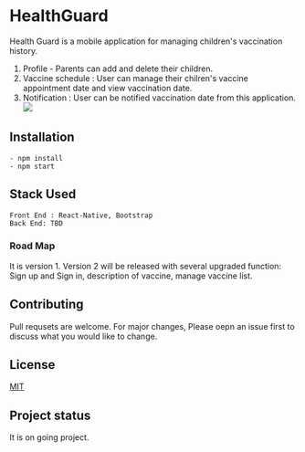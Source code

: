 # HealthGuard
Health Guard is a mobile application for managing children's vaccination history. </br>
1. Profile - Parents can add and delete their children. </br>
2. Vaccine schedule : User can manage their chilren's vaccine appointment date and view vaccination date. </br>
3. Notification : User can be notified vaccination date from this application.
![](assets/REadmeImage.png)

## Installation
```
- npm install
- npm start
```
## Stack Used
```
Front End : React-Native, Bootstrap
Back End: TBD
```

### Road Map
It is version 1.
Version 2 will be released with several upgraded function: Sign up and Sign in, description of vaccine, manage vaccine list. 

## Contributing
Pull requsets are welcome. For major changes, Please oepn an issue first to discuss what you would like to change.

## License
[MIT](https://choosealicense.com/licenses/mit/)

## Project status
It is on going project.
